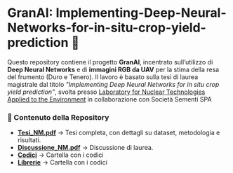 # GranAI: Implementing-Deep-Neural-Networks-for-in-situ-crop-yield-prediction 🌾

Questo repository contiene il progetto **GranAI**, incentrato sull’utilizzo di **Deep Neural Networks** e di **immagini RGB da UAV** per la stima della resa del frumento (Duro e Tenero). Il lavoro è basato sulla tesi di laurea magistrale dal titolo *"Implementing Deep Neural Networks for in situ crop yield prediction"*, svolta presso [Laboratory for Nuclear Technologies Applied to the Environment](https://www.fe.infn.it/radioactivity/) in collaborazione con Società Sementi SPA

### 📜 Contenuto della Repository

- **[Tesi_NM.pdf](Tesi_NM.pdf)** → Tesi completa, con dettagli su dataset, metodologia e risultati.
- **[Discussione_NM.pdf](Tesi_NM.pdf)** → Discussione di laurea.
- **[Codici](Codici/)** → Cartella con i codici
- **[Librerie](Requirements.txt)** → Cartella con i codici


